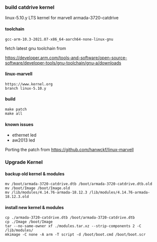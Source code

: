 ### build catdrive kernel

linux-5.10.y LTS kernel for marvell armada-3720-catdrive

#### toolchain

    gcc-arm-10.3-2021.07-x86_64-aarch64-none-linux-gnu

fetch latest gnu toolchain from

<https://developer.arm.com/tools-and-software/open-source-software/developer-tools/gnu-toolchain/gnu-a/downloads>

#### linux-marvell

    https://www.kernel.org
    branch linux-5.10.y

#### build

    make patch
    make all

#### known issues

- ethernet led
- aw2013 led

Porting the patch from <https://github.com/hanwckf/linux-marvell>

### Upgrade Kernel

#### backup old kernel & modules

    mv /boot/armada-3720-catdrive.dtb /boot/armada-3720-catdrive.dtb.old
    mv /boot/Image /boot/Image.old
    mv /lib/modules/4.14.76-armada-18.12.3 /lib/modules/4.14.76-armada-18.12.3.old

#### install new kernel & modules

    cp ./armada-3720-catdrive.dtb /boot/armada-3720-catdrive.dtb
    cp ./Image /boot/Image
    tar --no-same-owner xf ./modules.tar.xz --strip-components 2 -C /lib/modules/
    mkimage -C none -A arm -T script -d /boot/boot.cmd /boot/boot.scr

